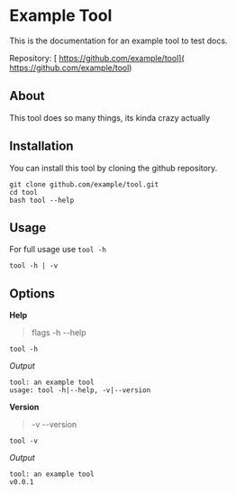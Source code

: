 
# Example Tool

 This is the documentation for an example tool to test docs.

Repository: [ https://github.com/example/tool]( https://github.com/example/tool)
## About

This tool does so many things, its kinda crazy actually

## Installation

You can install this tool by cloning the github repository.

```shell-session
git clone github.com/example/tool.git
cd tool
bash tool --help
```

## Usage

For full usage use `tool -h`

```shell-session
tool -h | -v
```

## Options

**Help**

> flags -h --help

```shell-session
tool -h
```

*Output*

 ```text
tool: an example tool
usage: tool -h|--help, -v|--version
```

**Version**

>  -v --version

```shell-session
tool -v
```

*Output*

```text
tool: an example tool
v0.0.1
```

